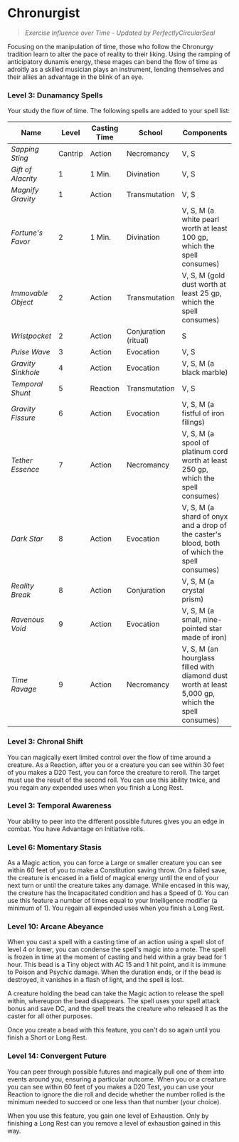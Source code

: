 # Chronurgist

> *Exercise Influence over Time - Updated by PerfectlyCircularSeal*

Focusing on the manipulation of time, those who follow the Chronurgy tradition learn to alter the pace of reality to their liking. Using the ramping of anticipatory dunamis energy, these mages can bend the flow of time as adroitly as a skilled musician plays an instrument, lending themselves and their allies an advantage in the blink of an eye.

### Level 3: Dunamancy Spells

Your study the flow of time. The following spells are added to your spell list:

| Name | Level | Casting Time | School | Components |
|---|---|---|---|---|
| *Sapping Sting* | Cantrip | Action | Necromancy | V, S |
| *Gift of Alacrity* | 1 | 1 Min. | Divination | V, S |
| *Magnify Gravity* | 1 | Action | Transmutation | V, S |
| *Fortune's Favor* | 2 | 1 Min. | Divination | V, S, M (a white pearl worth at least 100 gp, which the spell consumes) |
| *Immovable Object* | 2 | Action | Transmutation | V, S, M (gold dust worth at least 25 gp, which the spell consumes) |
| *Wristpocket* | 2 | Action | Conjuration (ritual) | S |
| *Pulse Wave* | 3 | Action | Evocation | V, S |
| *Gravity Sinkhole* | 4 | Action | Evocation | V, S, M (a black marble) |
| *Temporal Shunt* | 5 | Reaction | Transmutation | V, S |
| *Gravity Fissure* | 6 | Action | Evocation | V, S, M (a fistful of iron filings) |
| *Tether Essence* | 7 | Action | Necromancy | V, S, M (a spool of platinum cord worth at least 250 gp, which the spell consumes) |
| *Dark Star* | 8 | Action | Evocation | V, S, M (a shard of onyx and a drop of the caster's blood, both of which the spell consumes) |
| *Reality Break* | 8 | Action | Conjuration | V, S, M (a crystal prism) |
| *Ravenous Void* | 9 | Action | Evocation | V, S, M (a small, nine-pointed star made of iron) |
| *Time Ravage* | 9 | Action | Necromancy | V, S, M (an hourglass filled with diamond dust worth at least 5,000 gp, which the spell consumes) |

### Level 3: Chronal Shift

You can magically exert limited control over the flow of time around a creature. As a Reaction, after you or a creature you can see within 30 feet of you makes a D20 Test, you can force the creature to reroll. The target must use the result of the second roll. You can use this ability twice, and you regain any expended uses when you finish a Long Rest.

### Level 3: Temporal Awareness

Your ability to peer into the different possible futures gives you an edge in combat. You have Advantage on Initiative rolls.

### Level 6: Momentary Stasis

As a Magic action, you can force a Large or smaller creature you can see within 60 feet of you to make a Constitution saving throw. On a failed save, the creature is encased in a field of magical energy until the end of your next turn or until the creature takes any damage. While encased in this way, the creature has the Incapacitated condition and has a Speed of 0. You can use this feature a number of times equal to your Intelligence modifier (a minimum of 1). You regain all expended uses when you finish a Long Rest.

### Level 10: Arcane Abeyance

When you cast a spell with a casting time of an action using a spell slot of level 4 or lower, you can condense the spell's magic into a mote. The spell is frozen in time at the moment of casting and held within a gray bead for 1 hour. This bead is a Tiny object with AC 15 and 1 hit point, and it is immune to Poison and Psychic damage. When the duration ends, or if the bead is destroyed, it vanishes in a flash of light, and the spell is lost.

A creature holding the bead can take the Magic action to release the spell within, whereupon the bead disappears. The spell uses your spell attack bonus and save DC, and the spell treats the creature who released it as the caster for all other purposes.

Once you create a bead with this feature, you can't do so again until you finish a Short or Long Rest.

### Level 14: Convergent Future

You can peer through possible futures and magically pull one of them into events around you, ensuring a particular outcome. When you or a creature you can see within 60 feet of you makes a D20 Test, you can use your Reaction to ignore the die roll and decide whether the number rolled is the minimum needed to succeed or one less than that number (your choice).

When you use this feature, you gain one level of Exhaustion. Only by finishing a Long Rest can you remove a level of exhaustion gained in this way. 
